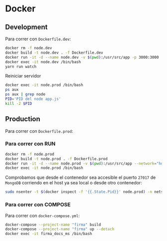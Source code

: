 # Docker

## Development
Para correr con `Dockerfile.dev`:
```bash
docker rm -f node.dev
docker build -t node.dev . -f Dockerfile.dev
docker run -it -d --name node.dev -v $(pwd):/usr/src/app -p 3000:3000  node.dev
docker exec -it node.dev /bin/bash
yarn run watch
```

Reiniciar servidor
```bash
docker exec -it node.prod /bin/bash
ps aux
ps aux | grep node
PID='PID del node app.js'
kill -2 $PID
```

## Production
Para correr con `Dockerfile.prod`:
### Para correr con RUN
```bash
docker rm -f node.prod
docker build -t node.prod . -f Dockerfile.prod
docker run -it -d --name node.prod -v $(pwd):/usr/src/app --network="host" node.prod
docker exec -it node.prod /bin/bash
```
Comprobamos que desde el contenedor sea accesible el puerto  `27017` de `MongoDB` corriendo en el host ya sea local o desde otro contenedor:
```bash
sudo nsenter -t $(docker inspect -f '{{.State.Pid}}' node.prod) -n netstat -tulpn | grep 27017
```

### Para correr con COMPOSE
Para correr con `docker-compose.yml`:
```bash
docker-compose --project-name "firma" build
docker-compose --project-name "firma" up --detach
docker exec -it firma_docs_ms /bin/bash
```